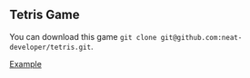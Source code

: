 ## Tetris Game
You can download this game `git clone git@github.com:neat-developer/tetris.git`.

 [Example](https://neat-developer.github.io/tetris/app/)

